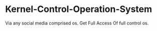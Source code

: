 # Kernel-Control-Operation-System
Via any social media comprised os.
Get Full Access Of full control os.
